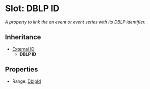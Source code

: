 # Slot: DBLP ID
_A property to link the an event or event series with its DBLP identifier._




## Inheritance

* [External ID](external_id.md)
    * **DBLP ID**



## Properties

 * Range: [DblpId](DblpId.md)







